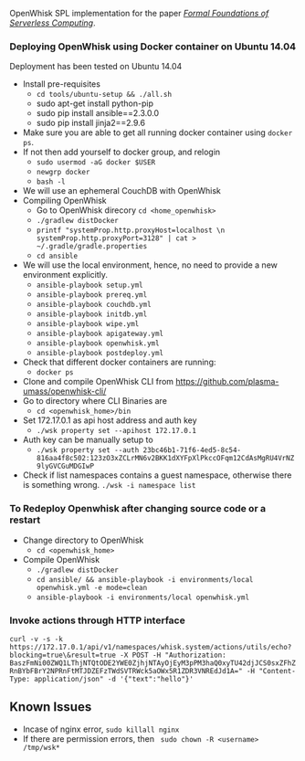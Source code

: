 OpenWhisk SPL implementation for the paper [*Formal Foundations of Serverless Computing*](https://arxiv.org/abs/1902.05870).

### Deploying OpenWhisk using Docker container on Ubuntu 14.04
Deployment has been tested on Ubuntu 14.04

* Install pre-requisites 
  * ```cd tools/ubuntu-setup && ./all.sh ```
  * sudo apt-get install python-pip
  * sudo pip install ansible==2.3.0.0
  * sudo pip install jinja2==2.9.6
* Make sure you are able to get all running docker container using ```docker ps```. 
* If not then add yourself to docker group, and relogin
  * ```sudo usermod -aG docker $USER```
  * ```newgrp docker```
  * ```bash -l```
* We will use an ephemeral CouchDB with OpenWhisk
* Compiling OpenWhisk
  * Go to OpenWhisk direcory ```cd <home_openwhisk>```
  * ```./gradlew distDocker```
  * ```printf "systemProp.http.proxyHost=localhost \n systemProp.http.proxyPort=3128" | cat > ~/.gradle/gradle.properties```
  * ```cd ansible```
* We will use the local environment, hence, no need to provide a new environment explicitly.
  * ```ansible-playbook setup.yml```
  * ```ansible-playbook prereq.yml```
  * ```ansible-playbook couchdb.yml```
  * ```ansible-playbook initdb.yml```
  * ```ansible-playbook wipe.yml```
  * ```ansible-playbook apigateway.yml```
  * ```ansible-playbook openwhisk.yml```
  * ```ansible-playbook postdeploy.yml```
* Check that different docker containers are running:
  * ```docker ps```
* Clone and compile OpenWhisk CLI from https://github.com/plasma-umass/openwhisk-cli/ 
* Go to directory where CLI Binaries are
  * ```cd <openwhisk_home>/bin```
* Set 172.17.0.1 as api host address and auth key
  * ```./wsk property set --apihost 172.17.0.1```
* Auth key can be manually setup to    
  * ```./wsk property set --auth 23bc46b1-71f6-4ed5-8c54-816aa4f8c502:123zO3xZCLrMN6v2BKK1dXYFpXlPkccOFqm12CdAsMgRU4VrNZ9lyGVCGuMDGIwP```
* Check if list namespaces contains a guest namespace, otherwise there is something wrong.
```./wsk -i namespace list```

### To Redeploy Openwhisk after changing source code or a restart
* Change directory to OpenWhisk
  * ```cd <openwhisk_home>```
* Compile OpenWhisk
  * ```./gradlew distDocker```
  * ```cd ansible/ && ansible-playbook -i environments/local openwhisk.yml -e mode=clean```
  * ```ansible-playbook -i environments/local openwhisk.yml```

### Invoke actions through HTTP interface
```curl -v -s -k https://172.17.0.1/api/v1/namespaces/whisk.system/actions/utils/echo?blocking=true\&result=true -X POST -H "Authorization: BaszFmNi00ZWQ1LThjNTQtODE2YWE0ZjhjNTAyOjEyM3pPM3haQ0xyTU42djJCS0sxZFhZRnBYbFBrY2NPRnFtMTJDZEFzTWdSVTRWck5aOWx5R1ZDR3VNREdJd1A=" -H "Content-Type: application/json" -d '{"text":"hello"}'```

## Known Issues

* Incase of nginx error, ```sudo killall nginx```
* If there are permission errors, then ``` sudo chown -R <username> /tmp/wsk*```
